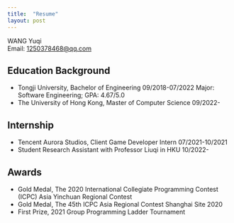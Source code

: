 ```yaml
---
title:  "Resume"
layout: post
---
```


WANG Yuqi<br/>
Email: 1250378468@qq.com

## Education Background                                                           
- Tongji University, Bachelor of Engineering 09/2018-07/2022
	Major: Software Engineering; GPA: 4.67/5.0
- The University of Hong Kong, Master of Computer Science 09/2022-

## Internship                                                           
- Tencent Aurora Studios, Client Game Developer Intern               07/2021-10/2021 <br/>
- Student Research Assistant with Professor Liuqi in HKU 					   10/2022-		


## Awards                                                                      
- Gold Medal, The 2020 International Collegiate Programming Contest (ICPC) Asia Yinchuan Regional Contest
- Gold Medal, The 45th ICPC Asia Regional Contest Shanghai Site 2020
- First Prize, 2021 Group Programming Ladder Tournament
